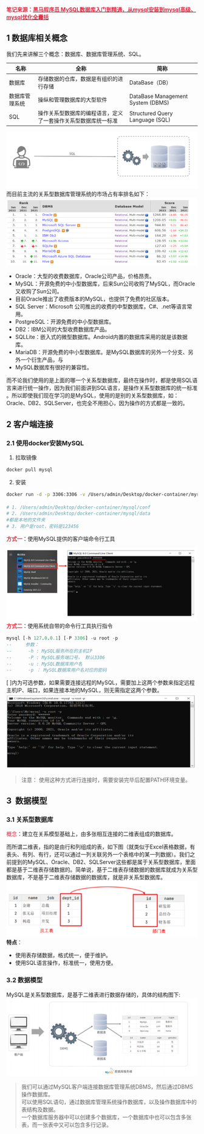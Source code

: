 **<font style="color:#DF2A3F;">笔记来源：</font>**[**<font style="color:#DF2A3F;">黑马程序员 MySQL数据库入门到精通，从mysql安装到mysql高级、mysql优化全囊括</font>**](https://www.bilibili.com/video/BV1Kr4y1i7ru/?spm_id_from=333.337.search-card.all.click&vd_source=e8046ccbdc793e09a75eb61fe8e84a30)

## 1 数据库相关概念
我们先来讲解三个概念：数据库、数据库管理系统、SQL。

| 名称 | 全称 | 简称 |
| --- | --- | --- |
| 数据库 | 存储数据的仓库，数据是有组织的进行存储 | DataBase（DB） |
| 数据库管理系统 | 操纵和管理数据库的大型软件 | DataBase Management System (DBMS) |
| SQL | 操作关系型数据库的编程语言，定义了一套操作关系型数据库统一标准 | Structured Query Language (SQL) |


![](images/1.png)  
而目前主流的关系型数据库管理系统的市场占有率排名如下：  
![](images/2.png)

+ Oracle：大型的收费数据库，Oracle公司产品，价格昂贵。
+ MySQL：开源免费的中小型数据库，后来Sun公司收购了MySQL，而Oracle又收购了Sun公司。
+ 目前Oracle推出了收费版本的MySQL，也提供了免费的社区版本。
+ SQL Server：Microsoft 公司推出的收费的中型数据库，C#、.net等语言常用。
+ PostgreSQL：开源免费的中小型数据库。
+ DB2：IBM公司的大型收费数据库产品。
+ SQLLite：嵌入式的微型数据库。Android内置的数据库采用的就是该数据库。
+ MariaDB：开源免费的中小型数据库。是MySQL数据库的另外一个分支、另外一个衍生产品，与
+ MySQL数据库有很好的兼容性。

而不论我们使用的是上面的哪一个关系型数据库，最终在操作时，都是使用SQL语言来进行统一操作，因为我们前面讲到SQL语言，是操作关系型数据库的统一标准 。所以即使我们现在学习的是MySQL，使用的是别的关系型数据库，如：Oracle、DB2、SQLServer，也完全不用担心，因为操作的方式都是一致的。

## 2 客户端连接
### 2.1 使用docker安装MySQL
1. 拉取镜像

```bash
docker pull mysql
```

2. 安装

```bash
docker run -d -p 3306:3306 -v /Users/admin/Desktop/docker-container/mysql/conf:/etc/mysql/conf.d -v /Users/admin/Desktop/docker-container/mysql/data:/var/lib/mysql -e MYSQL_ROOT_PASSWORD=123456 --name mysql mysql:latest

# 1. /Users/admin/Desktop/docker-container/mysql/conf
# 2. /Users/admin/Desktop/docker-container/mysql/data
#都是本地的文件夹
# 3. 用户是root，密码是123456
```

**<font style="color:#E8323C;"></font>**

**<font style="color:#E8323C;">方式一</font>**：使用MySQL提供的客户端命令行工具

![](images/3.png)  
**<font style="color:#E8323C;">方式二</font>**：使用系统自带的命令行工具执行指令

```sql
mysql [-h 127.0.0.1] [-P 3306] -u root -p 
--     参数：
--      -h : MySQL服务所在的主机IP 
--      -P : MySQL服务端口号， 默认3306 
--      -u : MySQL数据库用户名 
--      -p ： MySQL数据库用户名对应的密码
```

[ ]内为可选参数，如果需要连接远程的MySQL，需要加上这两个参数来指定远程主机IP、端口，如果连接本地的MySQL，则无需指定这两个参数。  
![](images/4.png)

> 注意： 使用这种方式进行连接时，需要安装完毕后配置PATH环境变量。
>

## 3  数据模型
### 3.1 关系型数据库
<font style="color:#DF2A3F;">概念</font>：建立在关系模型基础上，由多张相互连接的二维表组成的数据库。

而所谓二维表，指的是由行和列组成的表，如下图（就类似于Excel表格数据，有表头、有列、有行，还可以通过一列关联另外一个表格中的某一列数据）。我们之前提到的MySQL、Oracle、DB2、SQLServer这些都是属于关系型数据库，里面都是基于二维表存储数据的。简单说，基于二维表存储数据的数据库就成为关系型数据库，不是基于二维表存储数据的数据库，就是非关系型数据库。  
![](images/5.png)  
**特点**：

+ 使用表存储数据，格式统一，便于维护。
+ 使用SQL语言操作，标准统一，使用方便。

### 3.2 数据模型
MySQL是关系型数据库，是基于二维表进行数据存储的，具体的结构图下:  
![](images/6.png)

> 我们可以通过MySQL客户端连接数据库管理系统DBMS，然后通过DBMS操作数据库。  
可以使用SQL语句，通过数据库管理系统操作数据库，以及操作数据库中的表结构及数据。  
一个数据库服务器中可以创建多个数据库，一个数据库中也可以包含多张表，而一张表中又可以包含多行记录。
>

